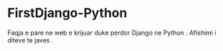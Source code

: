 # FirstDjango-Python

Faqja e pare ne web e krijuar duke perdor Django ne Python . 
Afishimi i diteve te javes .
